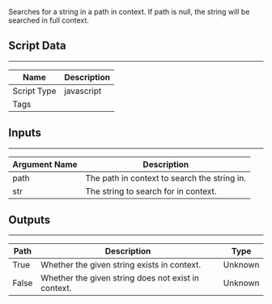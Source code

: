 Searches for a string in a path in context. If path is null, the string will be searched in full context.

## Script Data

---

| **Name** | **Description** |
| --- | --- |
| Script Type | javascript |
| Tags |  |


## Inputs

---

| **Argument Name** | **Description** |
| --- | --- |
| path | The path in context to search the string in. |
| str | The string to search for in context. |

## Outputs

---

| **Path** | **Description** | **Type** |
| --- | --- | --- |
| True | Whether the given string exists in context. | Unknown |
| False | Whether the given string does not exist in context. | Unknown |
